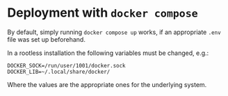 # Deployment with `docker compose`

By default, simply running `docker compose up` works, if an appropriate `.env` file was set up beforehand.

In a rootless installation the following variables must be changed, e.g.:
```
DOCKER_SOCK=/run/user/1001/docker.sock
DOCKER_LIB=~/.local/share/docker/
```

Where the values are the appropriate ones for the underlying system.